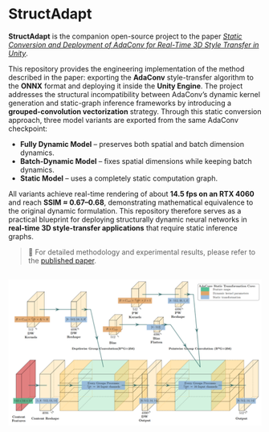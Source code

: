 # StructAdapt

**StructAdapt** is the companion open-source project to the paper
[*Static Conversion and Deployment of AdaConv for Real-Time 3D Style Transfer in Unity*](https://doi.org/10.2991/978-94-6463-823-3_100).

This repository provides the engineering implementation of the method described in the paper: exporting the **AdaConv** style-transfer algorithm to the **ONNX** format and deploying it inside the **Unity Engine**.
The project addresses the structural incompatibility between AdaConv’s dynamic kernel generation and static-graph inference frameworks by introducing a **grouped-convolution vectorization** strategy.
Through this static conversion approach, three model variants are exported from the same AdaConv checkpoint:

* **Fully Dynamic Model** – preserves both spatial and batch dimension dynamics.
* **Batch-Dynamic Model** – fixes spatial dimensions while keeping batch dynamics.
* **Static Model** – uses a completely static computation graph.

All variants achieve real-time rendering of about **14.5 fps on an RTX 4060** and reach **SSIM ≈ 0.67–0.68**, demonstrating mathematical equivalence to the original dynamic formulation.
This repository therefore serves as a practical blueprint for deploying structurally dynamic neural networks in **real-time 3D style-transfer applications** that require static inference graphs.

> 📄 For detailed methodology and experimental results, please refer to the [published paper](https://doi.org/10.2991/978-94-6463-823-3_100).

![adaconv_static_core](./image/image1.png)
---
